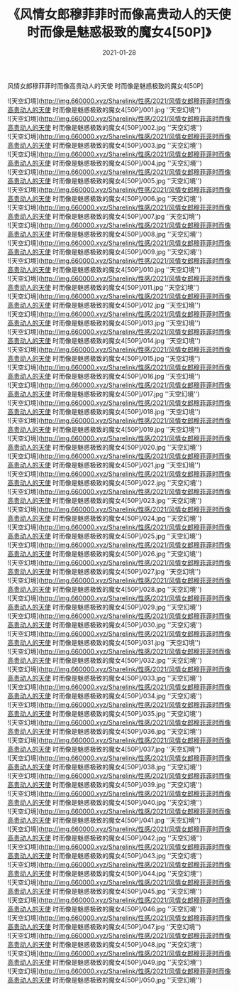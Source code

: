 ﻿---
layout: post
title:  《风情女郎穆菲菲时而像高贵动人的天使 时而像是魅惑极致的魔女4[50P]》
date:   2021-01-28
img: http://img.660000.xyz/Sharelink/性感/2021/风情女郎穆菲菲时而像高贵动人的天使 时而像是魅惑极致的魔女4[50P]/000.jpg
categories: [美女, 性感, 泳衣]
---

风情女郎穆菲菲时而像高贵动人的天使 时而像是魅惑极致的魔女4[50P]



![天空幻境](http://img.660000.xyz/Sharelink/性感/2021/风情女郎穆菲菲时而像高贵动人的天使 时而像是魅惑极致的魔女4[50P]/001.jpg ''天空幻境'') <br>
![天空幻境](http://img.660000.xyz/Sharelink/性感/2021/风情女郎穆菲菲时而像高贵动人的天使 时而像是魅惑极致的魔女4[50P]/002.jpg ''天空幻境'') <br>
![天空幻境](http://img.660000.xyz/Sharelink/性感/2021/风情女郎穆菲菲时而像高贵动人的天使 时而像是魅惑极致的魔女4[50P]/003.jpg ''天空幻境'') <br>
![天空幻境](http://img.660000.xyz/Sharelink/性感/2021/风情女郎穆菲菲时而像高贵动人的天使 时而像是魅惑极致的魔女4[50P]/004.jpg ''天空幻境'') <br>
![天空幻境](http://img.660000.xyz/Sharelink/性感/2021/风情女郎穆菲菲时而像高贵动人的天使 时而像是魅惑极致的魔女4[50P]/005.jpg ''天空幻境'') <br>
![天空幻境](http://img.660000.xyz/Sharelink/性感/2021/风情女郎穆菲菲时而像高贵动人的天使 时而像是魅惑极致的魔女4[50P]/006.jpg ''天空幻境'') <br>
![天空幻境](http://img.660000.xyz/Sharelink/性感/2021/风情女郎穆菲菲时而像高贵动人的天使 时而像是魅惑极致的魔女4[50P]/007.jpg ''天空幻境'') <br>
![天空幻境](http://img.660000.xyz/Sharelink/性感/2021/风情女郎穆菲菲时而像高贵动人的天使 时而像是魅惑极致的魔女4[50P]/008.jpg ''天空幻境'') <br>
![天空幻境](http://img.660000.xyz/Sharelink/性感/2021/风情女郎穆菲菲时而像高贵动人的天使 时而像是魅惑极致的魔女4[50P]/009.jpg ''天空幻境'') <br>
![天空幻境](http://img.660000.xyz/Sharelink/性感/2021/风情女郎穆菲菲时而像高贵动人的天使 时而像是魅惑极致的魔女4[50P]/010.jpg ''天空幻境'') <br>
![天空幻境](http://img.660000.xyz/Sharelink/性感/2021/风情女郎穆菲菲时而像高贵动人的天使 时而像是魅惑极致的魔女4[50P]/011.jpg ''天空幻境'') <br>
![天空幻境](http://img.660000.xyz/Sharelink/性感/2021/风情女郎穆菲菲时而像高贵动人的天使 时而像是魅惑极致的魔女4[50P]/012.jpg ''天空幻境'') <br>
![天空幻境](http://img.660000.xyz/Sharelink/性感/2021/风情女郎穆菲菲时而像高贵动人的天使 时而像是魅惑极致的魔女4[50P]/013.jpg ''天空幻境'') <br>
![天空幻境](http://img.660000.xyz/Sharelink/性感/2021/风情女郎穆菲菲时而像高贵动人的天使 时而像是魅惑极致的魔女4[50P]/014.jpg ''天空幻境'') <br>
![天空幻境](http://img.660000.xyz/Sharelink/性感/2021/风情女郎穆菲菲时而像高贵动人的天使 时而像是魅惑极致的魔女4[50P]/015.jpg ''天空幻境'') <br>
![天空幻境](http://img.660000.xyz/Sharelink/性感/2021/风情女郎穆菲菲时而像高贵动人的天使 时而像是魅惑极致的魔女4[50P]/016.jpg ''天空幻境'') <br>
![天空幻境](http://img.660000.xyz/Sharelink/性感/2021/风情女郎穆菲菲时而像高贵动人的天使 时而像是魅惑极致的魔女4[50P]/017.jpg ''天空幻境'') <br>
![天空幻境](http://img.660000.xyz/Sharelink/性感/2021/风情女郎穆菲菲时而像高贵动人的天使 时而像是魅惑极致的魔女4[50P]/018.jpg ''天空幻境'') <br>
![天空幻境](http://img.660000.xyz/Sharelink/性感/2021/风情女郎穆菲菲时而像高贵动人的天使 时而像是魅惑极致的魔女4[50P]/019.jpg ''天空幻境'') <br>
![天空幻境](http://img.660000.xyz/Sharelink/性感/2021/风情女郎穆菲菲时而像高贵动人的天使 时而像是魅惑极致的魔女4[50P]/020.jpg ''天空幻境'') <br>
![天空幻境](http://img.660000.xyz/Sharelink/性感/2021/风情女郎穆菲菲时而像高贵动人的天使 时而像是魅惑极致的魔女4[50P]/021.jpg ''天空幻境'') <br>
![天空幻境](http://img.660000.xyz/Sharelink/性感/2021/风情女郎穆菲菲时而像高贵动人的天使 时而像是魅惑极致的魔女4[50P]/022.jpg ''天空幻境'') <br>
![天空幻境](http://img.660000.xyz/Sharelink/性感/2021/风情女郎穆菲菲时而像高贵动人的天使 时而像是魅惑极致的魔女4[50P]/023.jpg ''天空幻境'') <br>
![天空幻境](http://img.660000.xyz/Sharelink/性感/2021/风情女郎穆菲菲时而像高贵动人的天使 时而像是魅惑极致的魔女4[50P]/024.jpg ''天空幻境'') <br>
![天空幻境](http://img.660000.xyz/Sharelink/性感/2021/风情女郎穆菲菲时而像高贵动人的天使 时而像是魅惑极致的魔女4[50P]/025.jpg ''天空幻境'') <br>
![天空幻境](http://img.660000.xyz/Sharelink/性感/2021/风情女郎穆菲菲时而像高贵动人的天使 时而像是魅惑极致的魔女4[50P]/026.jpg ''天空幻境'') <br>
![天空幻境](http://img.660000.xyz/Sharelink/性感/2021/风情女郎穆菲菲时而像高贵动人的天使 时而像是魅惑极致的魔女4[50P]/027.jpg ''天空幻境'') <br>
![天空幻境](http://img.660000.xyz/Sharelink/性感/2021/风情女郎穆菲菲时而像高贵动人的天使 时而像是魅惑极致的魔女4[50P]/028.jpg ''天空幻境'') <br>
![天空幻境](http://img.660000.xyz/Sharelink/性感/2021/风情女郎穆菲菲时而像高贵动人的天使 时而像是魅惑极致的魔女4[50P]/029.jpg ''天空幻境'') <br>
![天空幻境](http://img.660000.xyz/Sharelink/性感/2021/风情女郎穆菲菲时而像高贵动人的天使 时而像是魅惑极致的魔女4[50P]/030.jpg ''天空幻境'') <br>
![天空幻境](http://img.660000.xyz/Sharelink/性感/2021/风情女郎穆菲菲时而像高贵动人的天使 时而像是魅惑极致的魔女4[50P]/031.jpg ''天空幻境'') <br>
![天空幻境](http://img.660000.xyz/Sharelink/性感/2021/风情女郎穆菲菲时而像高贵动人的天使 时而像是魅惑极致的魔女4[50P]/032.jpg ''天空幻境'') <br>
![天空幻境](http://img.660000.xyz/Sharelink/性感/2021/风情女郎穆菲菲时而像高贵动人的天使 时而像是魅惑极致的魔女4[50P]/033.jpg ''天空幻境'') <br>
![天空幻境](http://img.660000.xyz/Sharelink/性感/2021/风情女郎穆菲菲时而像高贵动人的天使 时而像是魅惑极致的魔女4[50P]/034.jpg ''天空幻境'') <br>
![天空幻境](http://img.660000.xyz/Sharelink/性感/2021/风情女郎穆菲菲时而像高贵动人的天使 时而像是魅惑极致的魔女4[50P]/035.jpg ''天空幻境'') <br>
![天空幻境](http://img.660000.xyz/Sharelink/性感/2021/风情女郎穆菲菲时而像高贵动人的天使 时而像是魅惑极致的魔女4[50P]/036.jpg ''天空幻境'') <br>
![天空幻境](http://img.660000.xyz/Sharelink/性感/2021/风情女郎穆菲菲时而像高贵动人的天使 时而像是魅惑极致的魔女4[50P]/037.jpg ''天空幻境'') <br>
![天空幻境](http://img.660000.xyz/Sharelink/性感/2021/风情女郎穆菲菲时而像高贵动人的天使 时而像是魅惑极致的魔女4[50P]/038.jpg ''天空幻境'') <br>
![天空幻境](http://img.660000.xyz/Sharelink/性感/2021/风情女郎穆菲菲时而像高贵动人的天使 时而像是魅惑极致的魔女4[50P]/039.jpg ''天空幻境'') <br>
![天空幻境](http://img.660000.xyz/Sharelink/性感/2021/风情女郎穆菲菲时而像高贵动人的天使 时而像是魅惑极致的魔女4[50P]/040.jpg ''天空幻境'') <br>
![天空幻境](http://img.660000.xyz/Sharelink/性感/2021/风情女郎穆菲菲时而像高贵动人的天使 时而像是魅惑极致的魔女4[50P]/041.jpg ''天空幻境'') <br>
![天空幻境](http://img.660000.xyz/Sharelink/性感/2021/风情女郎穆菲菲时而像高贵动人的天使 时而像是魅惑极致的魔女4[50P]/042.jpg ''天空幻境'') <br>
![天空幻境](http://img.660000.xyz/Sharelink/性感/2021/风情女郎穆菲菲时而像高贵动人的天使 时而像是魅惑极致的魔女4[50P]/043.jpg ''天空幻境'') <br>
![天空幻境](http://img.660000.xyz/Sharelink/性感/2021/风情女郎穆菲菲时而像高贵动人的天使 时而像是魅惑极致的魔女4[50P]/044.jpg ''天空幻境'') <br>
![天空幻境](http://img.660000.xyz/Sharelink/性感/2021/风情女郎穆菲菲时而像高贵动人的天使 时而像是魅惑极致的魔女4[50P]/045.jpg ''天空幻境'') <br>
![天空幻境](http://img.660000.xyz/Sharelink/性感/2021/风情女郎穆菲菲时而像高贵动人的天使 时而像是魅惑极致的魔女4[50P]/046.jpg ''天空幻境'') <br>
![天空幻境](http://img.660000.xyz/Sharelink/性感/2021/风情女郎穆菲菲时而像高贵动人的天使 时而像是魅惑极致的魔女4[50P]/047.jpg ''天空幻境'') <br>
![天空幻境](http://img.660000.xyz/Sharelink/性感/2021/风情女郎穆菲菲时而像高贵动人的天使 时而像是魅惑极致的魔女4[50P]/048.jpg ''天空幻境'') <br>
![天空幻境](http://img.660000.xyz/Sharelink/性感/2021/风情女郎穆菲菲时而像高贵动人的天使 时而像是魅惑极致的魔女4[50P]/049.jpg ''天空幻境'') <br>
![天空幻境](http://img.660000.xyz/Sharelink/性感/2021/风情女郎穆菲菲时而像高贵动人的天使 时而像是魅惑极致的魔女4[50P]/050.jpg ''天空幻境'') <br>